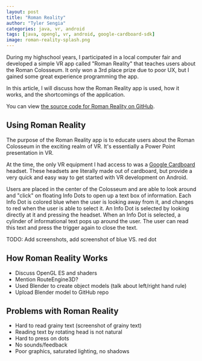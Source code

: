 ```yaml
---
layout: post
title: "Roman Reality"
author: "Tyler Sengia"
categories: java, vr, android
tags: [java, opengl, vr, android, google-cardboard-sdk]
image: roman-reality-splash.png
---
```


During my highschool years, I participated in a local computer fair and developed a simple VR app called "Roman Reality" that teaches users about the Roman Colosseum. It only won a 3rd place prize due to poor UX, but I gained some great experience programming the app.  

In this article, I will discuss how the Roman Reality app is used, how it works, and the shortcomings of the application.  

<div class="note">
You can view <a href="https://github.com/tsengia/Roman-Reality" >the source code for Roman Reality on GitHub</a>.  
</div>

## Using Roman Reality
The purpose of the Roman Reality app is to educate users about the Roman Colosseum in the exciting realm of VR. It's essentially a Power Point presentation in VR.  

At the time, the only VR equipment I had access to was a [Google Cardboard](https://developers.google.com/cardboard/) headset. These headsets are literally made out of cardboard, but provide a very quick and easy way to get started with VR development on Android.

Users are placed in the center of the Colosseum and are able to look around and "click" on floating Info Dots to open up a text box of information. Each Info Dot is colored blue when the user is looking away from it, and changes to red when the user is able to select it. An Info Dot is selected by looking directly at it and pressing the headset. When an Info Dot is selected, a cylinder of informational text pops up around the user. The user can read this text and press the trigger again to close the text.  

TODO: Add screenshots, add screenshot of blue VS. red dot

## How Roman Reality Works
- Discuss OpenGL ES and shaders
- Mention RouteEngine3D?
- Used Blender to create object models (talk about left/right hand rule)
- Upload Blender model to GitHub repo

## Problems with Roman Reality
- Hard to read grainy text (screenshot of grainy text)
- Reading text by rotating head is not natural
- Hard to press on dots
- No sounds/feedback
- Poor graphics, saturated lighting, no shadows